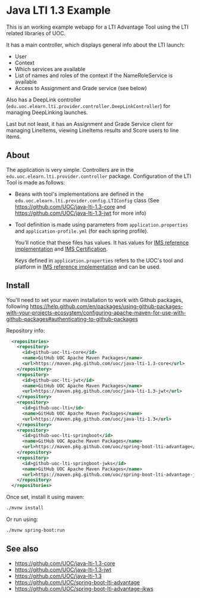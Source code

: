 # Java LTI 1.3 Example

This is an working example webapp for a LTI Advantage Tool using the LTI related libraries of UOC.

It has a main controller, which displays general info about the LTI launch:

* User
* Context
* Which services are available
* List of names and roles of the context if the NameRoleService is available
* Access to Assignment and Grade service (see below)

Also has a DeepLink controller (`edu.uoc.elearn.lti.provider.controller.DeepLinkController`) for managing
DeepLinking launches.

Last but not least, it has an Assignment and Grade Service client for managing LineItems, viewing LineItems 
results and Score users to line items. 

## About

The application is very simple. Controllers are in the `edu.uoc.elearn.lti.provider.controller` package.
Configuration of the LTI Tool is made as follows:

* Beans with tool's implementations are defined in the `edu.uoc.elearn.lti.provider.config.LTIConfig` 
class (See https://github.com/UOC/java-lti-1.3-core and https://github.com/UOC/java-lti-1.3-jwt for more info)

* Tool definition is made using parameters from `application.properties` and `application-profile.yml` (for each
spring profile). 

    You'll notice that these files has values. It has values for [IMS reference implementation](https://lti-ri.imsglobal.org)
    and [IMS Certification](https://ltiadvantagevalidator.imsglobal.org/ltiadv/index.html).
 
    Keys defined in `application.properties` refers to the UOC's tool and platform in [IMS reference implementation](https://lti-ri.imsglobal.org) 
    and can be used. 

## Install

You'll need to set your maven installation to work with Github packages, following https://help.github.com/en/packages/using-github-packages-with-your-projects-ecosystem/configuring-apache-maven-for-use-with-github-packages#authenticating-to-github-packages

  Repository info:
  
  ```xml
    <repositories>
      <repository>
        <id>github-uoc-lti-core</id>
        <name>GitHub UOC Apache Maven Packages</name>
        <url>https://maven.pkg.github.com/uoc/java-lti-1.3-core</url>
      </repository>
      <repository>
        <id>github-uoc-lti-jwt</id>
        <name>GitHub UOC Apache Maven Packages</name>
        <url>https://maven.pkg.github.com/uoc/java-lti-1.3-jwt</url>
      </repository>
      <repository>
        <id>github-uoc-lti</id>
        <name>GitHub UOC Apache Maven Packages</name>
        <url>https://maven.pkg.github.com/uoc/java-lti-1.3</url>
      </repository>
      <repository>
        <id>github-uoc-lti-springboot</id>
        <name>GitHub UOC Apache Maven Packages</name>
        <url>https://maven.pkg.github.com/uoc/spring-boot-lti-advantage</url>
      </repository>
      <repository>
        <id>github-uoc-lti-springboot-jwks</id>
        <name>GitHub UOC Apache Maven Packages</name>
        <url>https://maven.pkg.github.com/uoc/spring-boot-lti-advantage-jwks</url>
      </repository>
    </repositories>
```

Once set, install it using maven:
      
```bash
./mvnw install
```

Or run using:

```bash
./mvnw spring-boot:run
```

## See also
* https://github.com/UOC/java-lti-1.3-core
* https://github.com/UOC/java-lti-1.3-jwt
* https://github.com/UOC/java-lti-1.3
* https://github.com/UOC/spring-boot-lti-advantage
* https://github.com/UOC/spring-boot-lti-advantage-jkws

